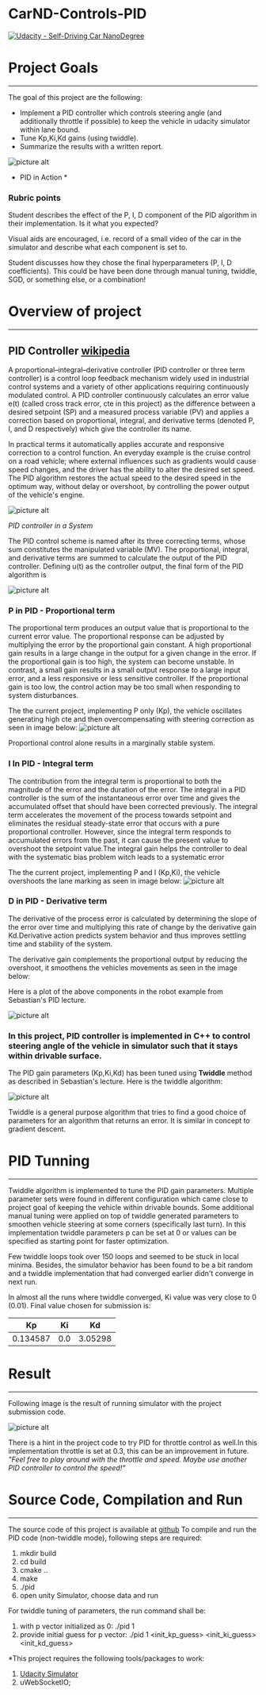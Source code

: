 # CarND-Controls-PID
[![Udacity - Self-Driving Car NanoDegree](https://s3.amazonaws.com/udacity-sdc/github/shield-carnd.svg)](http://www.udacity.com/drive)


# Project Goals
---
The goal of this project are the following:

* Implement a PID controller which controls steering angle (and additionally throttle if possible) to keep the vehicle in udacity simulator within lane bound.
* Tune Kp,Ki,Kd gains (using twiddle).
* Summarize the results with a written report.

![picture alt](./outputs/unity_simulator_snapshot.png) 

* PID in Action *


### Rubric points
Student describes the effect of the P, I, D component of the PID algorithm in their implementation. Is it what you expected?

Visual aids are encouraged, i.e. record of a small video of the car in the simulator and describe what each component is set to.

Student discusses how they chose the final hyperparameters (P, I, D coefficients). This could be have been done through manual tuning, twiddle, SGD, or something else, or a combination!


# Overview of project
---
## PID Controller [wikipedia](https://en.wikipedia.org/wiki/PID_controller)

A proportional–integral–derivative controller (PID controller or three term controller) is a control loop feedback mechanism widely used in industrial control systems and a variety of other applications requiring continuously modulated control. A PID controller continuously calculates an error value e(t) (called cross track error, cte in this project) as the difference between a desired setpoint (SP) and a measured process variable (PV) and applies a correction based on proportional, integral, and derivative terms (denoted P, I, and D respectively) which give the controller its name.

In practical terms it automatically applies accurate and responsive correction to a control function. An everyday example is the cruise control on a road vehicle; where external influences such as gradients would cause speed changes, and the driver has the ability to alter the desired set speed. The PID algorithm restores the actual speed to the desired speed in the optimum way, without delay or overshoot, by controlling the power output of the vehicle's engine.

![picture alt](./outputs/PID_inasystem_wikipedia.png) 

*PID controller in a System*

The PID control scheme is named after its three correcting terms, whose sum constitutes the manipulated variable (MV). The proportional, integral, and derivative terms are summed to calculate the output of the PID controller. Defining  u(t) as the controller output, the final form of the PID algorithm is

![picture alt](./outputs/pid_formula.png) 


### P in PID - Proportional term
The proportional term produces an output value that is proportional to the current error value. The proportional response can be adjusted by multiplying the error by the proportional gain constant.
A high proportional gain results in a large change in the output for a given change in the error. If the proportional gain is too high, the system can become unstable. In contrast, a small gain results in a small output response to a large input error, and a less responsive or less sensitive controller. If the proportional gain is too low, the control action may be too small when responding to system disturbances. 

The the current project, implementing P only (Kp), the vehicle oscillates generating high cte and then overcompensating with steering correction as seen in image below:
![picture alt](./outputs/P_only.gif) 

Proportional control alone results in a marginally stable system.

### I In PID - Integral term
The contribution from the integral term is proportional to both the magnitude of the error and the duration of the error. The integral in a PID controller is the sum of the instantaneous error over time and gives the accumulated offset that should have been corrected previously.
The integral term accelerates the movement of the process towards setpoint and eliminates the residual steady-state error that occurs with a pure proportional controller. However, since the integral term responds to accumulated errors from the past, it can cause the present value to overshoot the setpoint value.The integral gain helps the controller to deal with the systematic bias problem witch leads to a systematic error

The the current project, implementing P and I (Kp,Ki), the vehicle overshoots the lane marking as seen in image below:
![picture alt](./outputs/PI_only.gif) 

### D in PID - Derivative term
The derivative of the process error is calculated by determining the slope of the error over time and multiplying this rate of change by the derivative gain Kd.Derivative action predicts system behavior and thus improves settling time and stability of the system. 


The derivative gain complements the proportional output by reducing the overshoot, it smoothens the vehicles movements as seen in the image below:

Here is a plot of the above components in the robot example from Sebastian's PID lecture.

![picture alt](./outputs/pid_controller_plot.png) 

### In this project, PID controller is implemented in C++ to control steering angle of the vehicle in simulator such that it stays within drivable surface.

The PID gain parameters (Kp,Ki,Kd) has been tuned using **Twiddle** method as described in Sebastian's lecture. Here is the twiddle algorithm:
 
![picture alt](./outputs/twiddle.png) 

Twiddle is a general purpose algorithm that tries to find a good choice of parameters 
for an algorithm that returns an error. It is similar in concept to gradient descent.

# PID Tunning
---
Twiddle algorithm is implemented to tune the PID gain parameters. Multiple parameter sets were found in different configuration which came close to project goal of keeping the vehicle within drivable bounds. Some additional manual tuning were applied on top of twiddle generated parameters to smoothen vehicle steering at some corners (specifically last turn).
In this implementation twiddle parameters p can be set at 0 or values can be specified as starting point for faster optimization.

Few twiddle loops took over 150 loops and seemed to be stuck in local minima.
Besides, the simulator behavior has been found to be a bit random and a twiddle implementation  that had converged earlier didn't converge in next run.

In almost all the runs where twiddle converged, Ki value was very close to 0 (0.01).
Final value chosen for submission is:


| Kp       | Ki       | Kd      |
| :---:    | :---:    | :---:   | 
| 0.134587 | 0.0      | 3.05298 | 

# Result
---

Following image is the result of running simulator with the project submission  code.

![picture alt](./outputs/PID.gif) 

There is a hint in the project code to try PID for throttle control as well.In this implementation throttle is set at 0.3, this can be an improvement in future.
*"Feel free to play around with the throttle and speed. Maybe use another PID controller to control the speed!"*


# Source Code, Compilation and Run
--- 

The source code of this project is available at [github]( https://github.com/atul799/CarND-Controls-PID/src)
To compile and run the PID code (non-twiddle mode), following steps are required:

1. mkdir build
2. cd build
2. cmake ..
3. make
4. ./pid
5. open unity Simulator, choose data and run

For twiddle tuning of parameters, the run command shall be:
1. with p vector initialized as 0: ./pid 1 
2. provide initial guess for p vector: ./pid 1 <init_kp_guess> <init_ki_guess> <init_kd_guess>
 




*This project requires the following tools/packages to work:
1. [Udacity Simulator](https://github.com/udacity/self-driving-car-sim/releases/)
2. uWebSocketIO;


